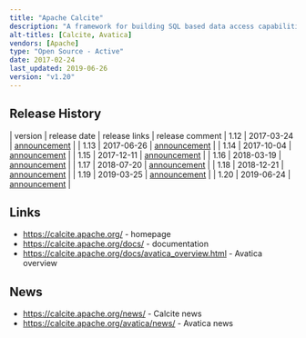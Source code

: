 ```yaml
---
title: "Apache Calcite"
description: "A framework for building SQL based data access capabilities.  Supports a SQL parser and validator, tools for the transformation and (cost based) optimisation of SQL expression trees, and an adapter framework for accessing metadata and executing queries (including out of the box adapters for a number of database technologies as well as CSV files and POJO objects), along with specific support for streaming SQL queries and optimising data cube queries to use materialised views.  Also includes (as a sub-project named Avatica), a framework for building database drivers with support for a standard JDBC driver, server and wire protocols, plus a local embeddable JDBC driver.  Used in a range of other projects including Drill, Flink, Hive, Kylin, Phoenix, Samza, Storm and Cascading.  An Apache project, originally created by Julian Hyde in May 2012 as Optiq, donated to the Apache Foundation in May 2014, graduating in October 2015 following a v1.0 release in January 2015.  Under active development with a range of contributors."
alt-titles: [Calcite, Avatica]
vendors: [Apache]
type: "Open Source - Active"
date: 2017-02-24
last_updated: 2019-06-26
version: "v1.20"
---
```

## Release History

| version | release date | release links | release comment
| 1.12 | 2017-03-24 | [announcement](http://calcite.apache.org/news/2017/03/24/release-1.12.0/) |
| 1.13 | 2017-06-26 | [announcement](https://calcite.apache.org/news/2017/06/26/release-1.13.0/) |
| 1.14 | 2017-10-04 | [announcement](https://calcite.apache.org/news/2017/10/02/release-1.14.0/) |
| 1.15 | 2017-12-11 | [announcement](https://calcite.apache.org/news/2017/12/11/release-1.15.0/) |
| 1.16 | 2018-03-19 | [announcement](https://calcite.apache.org/news/2018/03/19/release-1.16.0/) |
| 1.17 | 2018-07-20 | [announcement](https://calcite.apache.org/news/2018/07/20/release-1.17.0/) |
| 1.18 | 2018-12-21 | [announcement](https://calcite.apache.org/news/2018/12/21/release-1.18.0/) |
| 1.19 | 2019-03-25 | [announcement](https://calcite.apache.org/news/2019/03/25/release-1.19.0/) |
| 1.20 | 2019-06-24 | [announcement](https://calcite.apache.org/news/2019/06/24/release-1.20.0/) |

## Links

* <https://calcite.apache.org/> - homepage
* <https://calcite.apache.org/docs/> - documentation
* <https://calcite.apache.org/docs/avatica_overview.html> - Avatica overview

## News

* <https://calcite.apache.org/news/> - Calcite news
* <https://calcite.apache.org/avatica/news/> - Avatica news